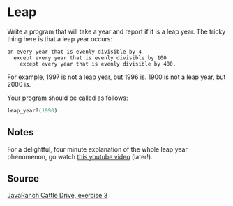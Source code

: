 # Leap

Write a program that will take a year and report if it is a leap year. The tricky thing here is that a leap year occurs:

```plain
on every year that is evenly divisible by 4
  except every year that is evenly divisible by 100
    except every year that is evenly divisible by 400.
```

For example, 1997 is not a leap year, but 1996 is.
1900 is not a leap year, but 2000 is.

Your program should be called as follows:

```ruby
leap_year?(1990)
```

## Notes

For a delightful, four minute explanation of the whole leap year phenomenon, go watch [this youtube video](http://www.youtube.com/watch?v=xX96xng7sAE) (later!).

## Source
[JavaRanch Cattle Drive, exercise 3](http://www.javaranch.com/leap.jsp)